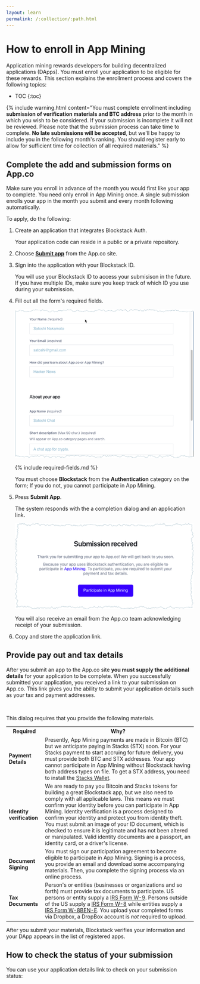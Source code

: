 ```yaml
---
layout: learn
permalink: /:collection/:path.html
---
```

# How to enroll in App Mining

Application mining rewards developers for building decentralized applications
(DApps). You must enroll your application to be eligible for these
rewards. This section explains the enrollment process and covers the following topics:

* TOC
{:toc}


{% include warning.html content="You must complete enrollment including <b>submission of verification materials and BTC address</b> prior to the month in which you wish to be considered. If your submission is incomplete it will not be reviewed. Please note that the submission process can take time to complete. <strong>No late submissions will be accepted</strong>, but we'll be happy to include you in the following month's ranking. You should register early to allow for sufficient time for collection of all required materials." %}


## Complete the add and submission forms on App.co

Make sure you enroll in advance of the month you would first like your app to complete.  You need only enroll in App Mining once.  A single submission enrolls your app in the month you submit and every month following automatically.

To apply, do the following:

1. Create an application that integrates Blockstack Auth.

   Your application code can reside in a public or a private repository.

2. Choose <a href="https://app.co/submit" target="\_blank"><strong>Submit app</strong></a> from the App.co site.

3. Sign into the application with your Blockstack ID.

   You will use your Blockstack ID to access your submisison in the future. If you have multiple IDs, make sure you keep track of which ID you use during your submission.

4. Fill out all the form's required fields. 

   <img src="images/add-app.png" alt="">

   {% include required-fields.md %}
   
   You must choose **Blockstack** from the **Authentication** category on the form; If you do not, you cannot participate in App Mining.

5. Press **Submit App**.

   The system responds with the a completion dialog and an application link. 

   <img src="images/app-submission-success.png" alt="">
   
   You will also receive an email from the App.co team acknowledging receipt of your submission.

6. Copy and store the application link.

## Provide pay out and tax details

After you submit an app to the App.co site **you must supply the additional details** for your application to be complete. When you successfully submitted your application, you received a link to your submission on App.co. This link gives you the ability to submit your  application details such as your tax and payment addresses. 

<img src="images/appco-after-link.png" alt="">

This dialog requires that you provide the following materials.

<table class="uk-table uk-table-small uk-table-divider">
  <tr>
    <th>Required</th>
    <th>Why?</th>
  </tr>
  <tr>
    <td><strong>Payment Details</strong></td>
    <td>Presently, App Mining payments are made in Bitcoin (BTC) but we anticipate paying in Stacks (STX) soon. For your Stacks payment to start accruing for future delivery, you must provide both BTC and STX addresses. Your app cannot participate in App Mining without Blockstack having both address types on file. To get a STX address, you need to install the <a href="{{site.baseurl}}/org/wallet-install.html" target="_blank">Stacks Wallet</a>. </td>
  </tr>
  <tr>
    <td><strong>Identity verification</strong></td>
    <td>We are ready to pay you Bitcoin and Stacks tokens for building a great Blockstack app, but we also need to comply with all applicable laws. This means we must confirm your identity before you can participate in App Mining. Identity verification is a process designed to confirm your identity and protect you from identity theft. You must submit an image of your ID document, which is checked to ensure it is legitimate and has not been altered or manipulated. Valid identity documents are a passport, an identity card, or a driver's license.
</td>
  </tr>
    <tr>
    <td><strong>Document Signing</strong></td>
    <td>You must sign our participation agreement to become eligible to participate in App Mining. Signing is a process, you provide an email and download some accompanying materials. Then, you complete the signing process via an online process.</td>
  </tr>
  <tr>
    <td><strong>Tax Documents</strong></td>
    <td>Person's or entities (businesses or organizations and so forth) must provide tax documents to participate. US persons or entity supply a <a href="[LINK](https://www.irs.gov/pub/irs-pdf/fw9.pdf)" target="_blank">IRS Form W-9</a>. Persons outside of the US supply a <a href="https://www.irs.gov/pub/irs-pdf/iw8.pdf" target="_blank">IRS Form W-8</a> while entities supply a <a href="https://www.irs.gov/pub/irs-pdf/fw8bene.pdf" target="_blank">IRS Form W-8BEN-E</a>. You upload your completed forms via Dropbox, a DropBox account is <em>not</em> required to upload.
    </td>
  </tr>
</table>

After you submit your materials, Blockstack verifies your information and your DApp appears in
the list of registered apps.

## How to check the status of your submission

You can use your application details link to check on your submission status:

 <img src="images/appco-status.png" alt="">